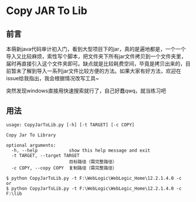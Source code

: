 # Copy JAR To Lib

## 前言

本萌新java代码审计初入门，看到大型项目下的jar，真的是遍地都是，一个一个导入又比较麻烦，索性写个脚本，把文件夹下所有jar文件拷贝到一个文件夹里，届时再直接引入这个文件夹即可。缺点就是比较耗费空间，毕竟是拷贝出来的，目前暂未了解到导入一系列jar文件比较方便的方法。如果大家有好方法，欢迎在issue给我指出，我会根据情况改写工具~

突然发现windows直接用快速搜索就行了，自己好蠢qwq，就当练习吧

## 用法

```shell
usage: CopyJarToLib.py [-h] [-t TARGET] [-c COPY]

Copy Jar To Library

optional arguments:
  -h, --help            show this help message and exit
  -t TARGET, --target TARGET
                        目标路径（需完整路径）
  -c COPY, --copy COPY  复制路径（需完整路径）
  
$ python CopyJarToLib.py -t F:\WebLogic\WebLogic_Home\12.2.1.4.0 -c 
or
$ python CopyJarToLib.py -t F:\WebLogic\WebLogic_Home\12.2.1.4.0 -c F:\lib
```

